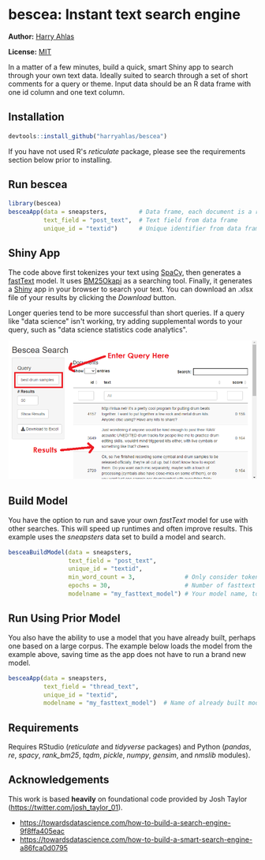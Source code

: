 # bescea: Instant text search engine

**Author:** [Harry Ahlas](http://harry.ahlas.com)

**License:** [MIT](https://opensource.org/licenses/MIT)

In a matter of a few minutes, build a quick, smart Shiny app to search through your own text data. Ideally suited to search through a set of short comments for a query or theme. Input data should be an R data frame with one id column and one text column. 

## Installation

```r
devtools::install_github("harryahlas/bescea")
```

If you have not used R's *reticulate* package, please see the requirements section below prior to installing.

## Run bescea

```r
library(bescea)
besceaApp(data = sneapsters,         # Data frame, each document is a row/observation.
          text_field = "post_text",  # Text field from data frame
          unique_id = "textid")      # Unique identifier from data frame
```

## Shiny App

The code above first tokenizes your text using [SpaCy](https://spacy.io/), then generates a [fastText](https://fasttext.cc/) model. It uses [BM25Okapi](https://github.com/dorianbrown/rank_bm25) as a searching tool.  Finally, it generates a [Shiny](https://shiny.rstudio.com/) app in your browser to search your text.  You can download an .xlsx file of your results by clicking the *Download* button.

Longer queries tend to be more successful than short queries.  If a query like "data science" isn't working, try adding supplemental words to your query, such as "data science statistics code analytics".

![](images/search2.png)

## Build Model

You have the option to run and save your own *fastText* model for use with other searches. This will speed up runtimes and often improve results. This example uses the *sneapsters* data set to build a model and search.

```r
besceaBuildModel(data = sneapsters, 
                 text_field = "post_text",
                 unique_id = "textid", 
                 min_word_count = 3,              # Only consider tokens with at least n occurrences in the corpus
                 epochs = 30,                     # Number of fasttext epochs. More is generally better.
                 modelname = "my_fasttext_model") # Your model name, to be referred to when loading new data
```
## Run Using Prior Model

You also have the ability to use a model that you have already built, perhaps one based on a large corpus.  The example below loads the model from the example above, saving time as the app does not have to run a brand new model.

```r
besceaApp(data = sneapsters, 
          text_field = "thread_text",
          unique_id = "textid",
          modelname = "my_fasttext_model")  # Name of already built model 
```

## Requirements

Requires RStudio (*reticulate* and *tidyverse* packages) and Python (*pandas*, *re*, *spacy*, *rank_bm25*, *tqdm*, *pickle*, *numpy*, *gensim*, and *nmslib* modules). 

## Acknowledgements

This work is based **heavily** on foundational code provided by Josh Taylor (https://twitter.com/josh_taylor_01). 

- https://towardsdatascience.com/how-to-build-a-search-engine-9f8ffa405eac
- https://towardsdatascience.com/how-to-build-a-smart-search-engine-a86fca0d0795

